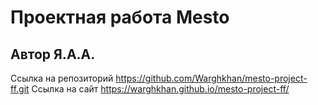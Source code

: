 # Проектная работа Mesto
## Автор Я.А.А.
Cсылка на репозиторий https://github.com/Warghkhan/mesto-project-ff.git
Ссылка на сайт https://warghkhan.github.io/mesto-project-ff/